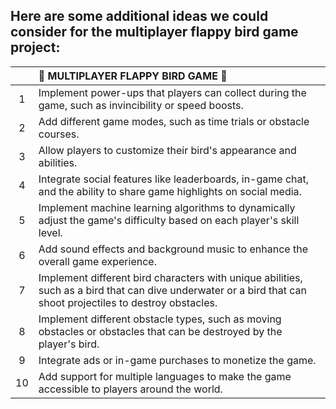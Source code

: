 ## Here are some additional ideas we could consider for the multiplayer flappy bird game project:

|  | 🐤 MULTIPLAYER FLAPPY BIRD GAME 🐤 |
| :----: | :--- |
| 1 | Implement power-ups that players can collect during the game, such as invincibility or speed boosts. |
| 2 | Add different game modes, such as time trials or obstacle courses. |
| 3 | Allow players to customize their bird's appearance and abilities. |
| 4 | Integrate social features like leaderboards, in-game chat, and the ability to share game highlights on social media. |
| 5 | Implement machine learning algorithms to dynamically adjust the game's difficulty based on each player's skill level. |
| 6 | Add sound effects and background music to enhance the overall game experience. |
| 7 | Implement different bird characters with unique abilities, such as a bird that can dive underwater or a bird that can shoot projectiles to destroy obstacles. |
| 8 | Implement different obstacle types, such as moving obstacles or obstacles that can be destroyed by the player's bird. |
| 9 | Integrate ads or in-game purchases to monetize the game. |
| 10 | Add support for multiple languages to make the game accessible to players around the world. |
